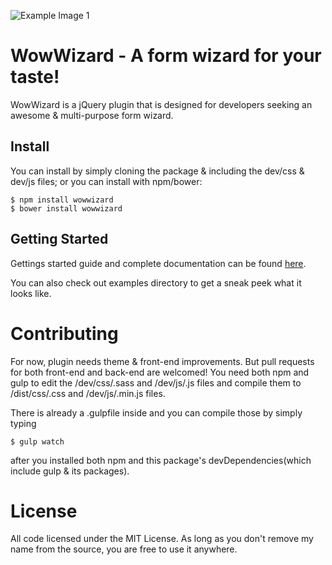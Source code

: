 ![Example Image 1](https://raw.github.com/yigitozkavci/wowwizard/master/img/example_1.png)
# WowWizard - A form wizard for your taste!
WowWizard is a jQuery plugin that is designed for developers seeking an awesome & multi-purpose form wizard.
## Install
You can install by simply cloning the package & including the dev/css & dev/js files; or you can install with npm/bower:
```
$ npm install wowwizard
$ bower install wowwizard
```
## Getting Started
Gettings started guide and complete documentation can be found [here](http://yigitozkavci.github.io/wowwizard/).

You can also check out examples directory to get a sneak peek what it looks like.
# Contributing
For now, plugin needs theme & front-end improvements. But pull requests for both front-end and back-end are welcomed!
You need both npm and gulp to edit the /dev/css/.sass and /dev/js/.js files and compile them to /dist/css/.css and /dev/js/.min.js files.

There is already a .gulpfile inside and you can compile those by simply typing
```
$ gulp watch
```
after you installed both npm and this package's devDependencies(which include gulp & its packages).
# License
All code licensed under the MIT License. As long as you don't remove my name from the source, you are free to use it anywhere.
